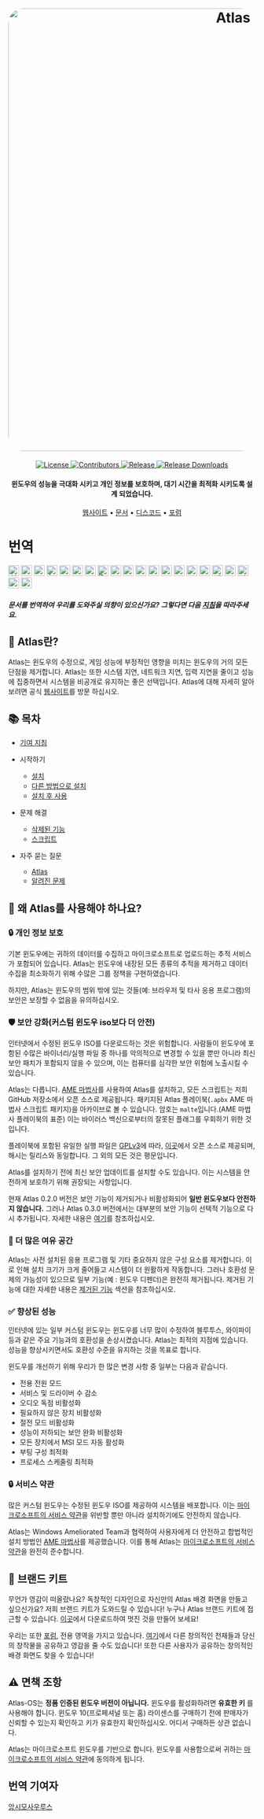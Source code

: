 <h1 align="center">
  <a href="http://atlasos.net"><img src="https://gcore.jsdelivr.net/gh/Atlas-OS/Atlas@main/img/banner.png" alt="Atlas" width="900" style="border-radius: 30px"></a>
</h1>
  <p align="center">
    <a href="https://github.com/Atlas-OS/Atlas/blob/main/LICENSE">
      <img alt="License" src="https://img.shields.io/github/license/atlas-os/atlas?style=for-the-badge&logo=github&color=1A91FF"/>
    </a>
    <a href="https://github.com/Atlas-OS/Atlas/graphs/contributors">
      <img alt="Contributors" src="https://img.shields.io/github/contributors/atlas-os/atlas?style=for-the-badge&color=1A91FF" />
    </a>
    <a href="https://github.com/Atlas-OS/Atlas/releases/latest">
      <img alt="Release" src="https://img.shields.io/github/release/atlas-os/atlas?style=for-the-badge&color=1A91FF" />
    </a>
    <a href="https://github.com/Atlas-OS/Atlas/releases">
      <img alt="Release Downloads" src="https://img.shields.io/github/downloads/Atlas-OS/Atlas/total?style=for-the-badge&logo=github&color=1A91FF" />
    </a>
  </p>
<h4 align="center">윈도우의 성능을 극대화 시키고 개인 정보를 보호하며, 대기 시간을 최적화 시키도록 설계 되었습니다.</h4>

<p align="center">
  <a href="https://atlasos.net">웹사이트</a>
  •
  <a href="https://docs.atlasos.net">문서</a>
  •
  <a href="https://discord.atlasos.net" target="_blank">디스코드</a>
  •
  <a href="https://forum.atlasos.net">포럼</a>
</p>

# 번역
<kbd>[<img title="العربية" alt="العربية" src="https://gcore.jsdelivr.net/gh/hampusborgos/country-flags@main/svg/sa.svg" width="22">](https://github.com/Atlas-OS/Atlas/blob/main/translations/README_ar_SA.md)</kbd>
<kbd>[<img title="Български" alt="Български" src="https://gcore.jsdelivr.net/gh/hampusborgos/country-flags@main/svg/bg.svg" width="22">](https://github.com/Atlas-OS/Atlas/blob/main/translations/README_bg_BG.md)</kbd>
<kbd>[<img title="Bosanski" alt="Bosanski" src="https://gcore.jsdelivr.net/gh/hampusborgos/country-flags@main/svg/ba.svg" width="22">](https://github.com/Atlas-OS/Atlas/blob/main/translations/README_bs_BA.md)</kbd>
<kbd>[<img title="Čeština" alt="Čeština" src="https://gcore.jsdelivr.net/gh/hampusborgos/country-flags@main/svg/cz.svg" width="22">](https://github.com/Atlas-OS/Atlas/blob/main/translations/README_cs_CZ.md)</kbd>
<kbd>[<img title="Deutsch" alt="Deutsch" src="https://gcore.jsdelivr.net/gh/hampusborgos/country-flags@main/svg/de.svg" width="22">](https://github.com/Atlas-OS/Atlas/blob/main/translations/README_de_DE.md)</kbd>
<kbd>[<img title="Español" alt="Español" src="https://gcore.jsdelivr.net/gh/hampusborgos/country-flags@main/svg/es.svg" width="22">](https://github.com/Atlas-OS/Atlas/blob/main/translations/README_es_ES.md)</kbd>
<kbd>[<img title="Française" alt="Française" src="https://gcore.jsdelivr.net/gh/hampusborgos/country-flags@main/svg/fr.svg" width="22">](https://github.com/Atlas-OS/Atlas/blob/main/translations/README_fr_FR.md)</kbd>
<kbd>[<img title="हिंदी" alt="हिंदी" src="https://gcore.jsdelivr.net/gh/hampusborgos/country-flags@main/svg/in.svg" width="22">](https://github.com/Atlas-OS/Atlas/blob/main/translations/README_hi_HI.md)</kbd>
<kbd>[<img title="Hrvatski" alt="Hrvatski" src="https://gcore.jsdelivr.net/gh/hampusborgos/country-flags@main/svg/hr.svg" width="22">](https://github.com/Atlas-OS/Atlas/blob/main/translations/README_hr_HR.md)</kbd>
<kbd>[<img title="Bahasa Indonesia" alt="Bahasa Indonesia" src="https://gcore.jsdelivr.net/gh/hampusborgos/country-flags@main/svg/id.svg" width="22">](https://github.com/Atlas-OS/Atlas/blob/main/translations/README_id_ID.md)</kbd>
<kbd>[<img title="Italiano" alt="Italiano" src="https://gcore.jsdelivr.net/gh/hampusborgos/country-flags@main/svg/it.svg" width="22">](https://github.com/Atlas-OS/Atlas/blob/main/translations/README_it_IT.md)</kbd>
<kbd>[<img title="ᜆᜄᜎᜓᜄ᜔ (Wikang Tagalog)" alt="ᜆᜄᜎᜓᜄ᜔ (Wikang Tagalog)" src="https://gcore.jsdelivr.net/gh/hampusborgos/country-flags@main/svg/ph.svg" width="22">](https://github.com/Atlas-OS/Atlas/blob/main/translations/README_ph_PH.md)</kbd>
<kbd>[<img title="Polski" alt="Polski" src="https://gcore.jsdelivr.net/gh/hampusborgos/country-flags@main/svg/pl.svg" width="22">](https://github.com/Atlas-OS/Atlas/blob/main/translations/README_pl_PL.md)</kbd>
<kbd>[<img title="Português (Brasil)" alt="Português (Brasil)" src="https://gcore.jsdelivr.net/gh/hampusborgos/country-flags@main/svg/br.svg" width="22">](https://github.com/Atlas-OS/Atlas/blob/main/translations/README_pt_BR.md)</kbd>
<kbd>[<img title="Русский" alt="Русский" src="https://gcore.jsdelivr.net/gh/hampusborgos/country-flags@main/svg/ru.svg" width="22">](https://github.com/Atlas-OS/Atlas/blob/main/translations/README_ru_RU.md)</kbd>
<kbd>[<img title="Svenska" alt="Svenska" src="https://gcore.jsdelivr.net/gh/hampusborgos/country-flags@main/svg/se.svg" width="22">](https://github.com/Atlas-OS/Atlas/blob/main/translations/README_sv_SE.md)</kbd>
<kbd>[<img title="Türkçe" alt="Türkçe" src="https://gcore.jsdelivr.net/gh/hampusborgos/country-flags@main/svg/tr.svg" width="22">](https://github.com/Atlas-OS/Atlas/blob/main/translations/README_tr_TR.md)</kbd>
<kbd>[<img title="українська мова" alt="українська мова" src="https://gcore.jsdelivr.net/gh/hampusborgos/country-flags@main/svg/ua.svg" width="22">](https://github.com/Atlas-OS/Atlas/blob/main/translations/README_ua_UA.md)</kbd>
<kbd>[<img title="Tiếng Việt" alt="Tiếng Việt" src="https://gcore.jsdelivr.net/gh/hampusborgos/country-flags@main/svg/vn.svg" width="22">](https://github.com/Atlas-OS/Atlas/blob/main/translations/README_vi_VN.md)</kbd>
<kbd>[<img title="中文" alt="中文" src="https://gcore.jsdelivr.net/gh/hampusborgos/country-flags@main/svg/cn.svg" width="22">](https://github.com/Atlas-OS/Atlas/blob/main/translations/README_zh_CN.md)</kbd>
<kbd>[<img title="한국어" alt="한국어" src="https://gcore.jsdelivr.net/gh/hampusborgos/country-flags@main/svg/kr.svg" width="22">](https://github.com/Atlas-OS/Atlas/blob/main/translations/README_ko_KR.md)</kbd>
#### _문서를 번역하여 우리를 도와주실 의향이 있으신가요? 그렇다면 다음 [지침](https://github.com/Atlas-OS/Atlas/blob/main/translations/README.md)을 따라주세요._

## 🤔 **Atlas란?**

Atlas는 윈도우의 수정으로, 게임 성능에 부정적인 영향을 미치는 윈도우의 거의 모든 단점을 제거합니다.
Atlas는 또한 시스템 지연, 네트워크 지연, 입력 지연을 줄이고 성능에 집중하면서 시스템을 비공개로 유지하는 좋은 선택입니다.
Atlas에 대해 자세히 알아보려면 공식 [웹사이트](https://atlasos.net)를 방문 하십시오.

## 📚 **목차**

- [기여 지침](https://docs.atlasos.net/contributions)

- 시작하기
  - [설치](https://docs.atlasos.net/getting-started/installation)
  - [다른 방법으로 설치](https://docs.atlasos.net/getting-started/other-installation-methods/no-usb)
  - [설치 후 사용](https://docs.atlasos.net/getting-started/post-installation/drivers)

- 문제 해결
  - [삭제된 기능](https://docs.atlasos.net/troubleshooting/removed-features)
  - [스크립트](https://docs.atlasos.net/troubleshooting/scripts)

- 자주 묻는 질문
  - [Atlas](https://atlasos.net/faq)
  - [알려진 문제](https://docs.atlasos.net/troubleshooting/common-issues/hyper-v/)

## 👀 **왜 Atlas를 사용해야 하나요?**

### 🔒 개인 정보 보호
기본 윈도우에는 귀하의 데이터를 수집하고 마이크로소프트로 업로드하는 추적 서비스가 포함되어 있습니다.
Atlas는 윈도우에 내장된 모든 종류의 추적을 제거하고 데이터 수집을 최소화하기 위해 수많은 그룹 정책을 구현하였습니다. 

하지만, Atlas는 윈도우의 범위 밖에 있는 것들(예: 브라우저 및 타사 응용 프로그램)의 보안은 보장할 수 없음을 유의하십시오.

### 🛡️ 보안 강화(커스텀 윈도우 iso보다 더 안전)
인터넷에서 수정된 윈도우 ISO를 다운로드하는 것은 위험합니다. 사람들이 윈도우에 포함된 수많은 바이너리/실행 파일 중 하나를 악의적으로 변경할 수 있을 뿐만 아니라 최신 보안 패치가 포함되지 않을 수 있으며, 이는 컴퓨터를 심각한 보안 위험에 노출시킬 수 있습니다. 

Atlas는 다릅니다. [AME 마법사](https://ameliorated.io)를 사용하여 Atlas를 설치하고, 모든 스크립트는 저희 GitHub 저장소에서 오픈 소스로 제공됩니다. 패키지된 Atlas 플레이북(`.apbx` AME 마법사 스크립트 패키지)을 아카이브로 볼 수 있습니다. 암호는 `malte`입니다.(AME 마법사 플레이북의 표준) 이는 바이러스 백신으로부터의 잘못된 플래그를 우회하기 위한 것입니다.

플레이북에 포함된 유일한 실행 파일은 [GPLv3](https://github.com/Atlas-OS/Atlas-Utilities/blob/main/LICENSE)에 따라, [이곳](https://github.com/Atlas-OS/Atlas-Utilities)에서 오픈 소스로 제공되며, 해시는 릴리스와 동일합니다. 그 외의 모든 것은 평문입니다.

Atlas를 설치하기 전에 최신 보안 업데이트를 설치할 수도 있습니다. 이는 시스템을 안전하게 보호하기 위해 권장되는 사항입니다.

현재 Atlas 0.2.0 버전은 보안 기능이 제거되거나 비활성화되어 **일반 윈도우보다 안전하지 않습니다.** 그러나 Atlas 0.3.0 버전에서는 대부분의 보안 기능이 선택적 기능으로 다시 추가됩니다. 자세한 내용은 [여기](https://docs.atlasos.net/troubleshooting/removed-features/)를 참조하십시오.

### 🚀 더 많은 여유 공간
Atlas는 사전 설치된 응용 프로그램 및 기타 중요하지 않은 구성 요소를 제거합니다. 이로 인해 설치 크기가 크게 줄어들고 시스템이 더 원활하게 작동합니다. 그러나 호환성 문제의 가능성이 있으므로 일부 기능(예 : 윈도우 디펜더)은 완전히 제거됩니다. 제거된 기능에 대한 자세한 내용은 [제거된 기능](https://docs.atlasos.net/troubleshooting/removed-features) 섹션을 참조하십시오.

### ✅ 향상된 성능
인터넷에 있는 일부 커스텀 윈도우는 윈도우를 너무 많이 수정하여 블루투스, 와이파이 등과 같은 주요 기능과의 호환성을 손상시켰습니다.
Atlas는 최적의 지점에 있습니다. 성능을 향상시키면서도 호환성 수준을 유지하는 것을 목표로 합니다.

윈도우를 개선하기 위해 우리가 한 많은 변경 사항 중 일부는 다음과 같습니다.
- 전용 전원 모드
- 서비스 및 드라이버 수 감소
- 오디오 독점 비활성화
- 필요하지 않은 장치 비활성화
- 절전 모드 비활성화
- 성능이 저하되는 보안 완화 비활성화
- 모든 장치에서 MSI 모드 자동 활성화
- 부팅 구성 최적화
- 프로세스 스케줄링 최적화

### 🔒 서비스 약관
많은 커스텀 윈도우는 수정된 윈도우 ISO를 제공하여 시스템을 배포합니다. 이는 [마이크로소프트의 서비스 약관](https://www.microsoft.com/en-us/Useterms/Retail/Windows/10/UseTerms_Retail_Windows_10_English.htm)을 위반할 뿐만 아니라 설치하기에도 안전하지 않습니다. 

Atlas는 Windows Ameliorated Team과 협력하여 사용자에게 더 안전하고 합법적인 설치 방법인 [AME 마법사](https://ameliorated.io)를 제공했습니다. 이를 통해 Atlas는 [마이크로소프트의 서비스 약관](https://www.microsoft.com/en-us/Useterms/Retail/Windows/10/UseTerms_Retail_Windows_10_English.htm)을 완전히 준수합니다.

## 🎨 브랜드 키트
무언가 영감이 떠올랐나요? 독창적인 디자인으로 자신만의 Atlas 배경 화면을 만들고 싶으신가요? 저희 브랜드 키트가 도와드릴 수 있습니다!
누구나 Atlas 브랜드 키트에 접근할 수 있습니다. [이곳](https://cdn.jsdelivr.net/gh/Atlas-OS/Atlas@main/img/brand-kit.zip)에서 다운로드하여 멋진 것을 만들어 보세요!

우리는 또한 [포럼](https://forum.atlasos.net/t/art-showcase), 전용 영역을 가지고 있습니다. [여기](https://forum.atlasos.net/t/art-showcase)에서 다른 창의적인 천재들과 당신의 창작물을 공유하고 영감을 줄 수도 있습니다! 또한 다른 사용자가 공유하는 창의적인 배경 화면도 찾을 수 있습니다!

## ⚠️ 면책 조항
Atlas-OS는 **정품 인증된 윈도우 버전이 아닙니다.** 윈도우를 활성화하려면  **유효한 키** 를 사용해야 합니다. 윈도우 10(프로페셔널 또는 홈) 라이센스를 구매하기 전에 판매자가 신뢰할 수 있는지 확인하고 키가 유효한지 확인하십시오. 어디서 구매하든 상관 없습니다.

Atlas는 마이크로소프트 윈도우를 기반으로 합니다. 윈도우를 사용함으로써 귀하는 [마이크로소프트의 서비스 약관](https://www.microsoft.com/en-us/Useterms/Retail/Windows/10/UseTerms_Retail_Windows_10_English.htm)에 동의하게 됩니다.

## 번역 기여자
[앙시모사우루스](https://github.com/Angsimosaurus)